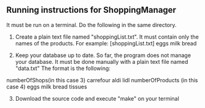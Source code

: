 ## Running instructions for ShoppingManager

It must be run on a terminal. Do the following in the same directory.
 
1) Create a plain text file named "shoppingList.txt". It must contain only the names of the products. 
For example: 
[shoppingList.txt]
eggs 
milk 
bread

2) Keep your database up to date. 
So far, the program does not manage your database. It must be done manually with a plain text file named "data.txt" 
The format is the following: 

numberOfShops(in this case 3) 
carrefour
aldi
lidl
numberOfProducts (in this case 4) 
eggs <price in carrefour> <price in aldi> <price in lidl> 
milk <price in carrefour> <price in aldi> <price in lidl> 
bread <price in carrefour> <price in aldi> <price in lidl> 
tissues <price in carrefour> <price in aldi> <price in lidl> 

3) Download the source code and execute "make" on your terminal
